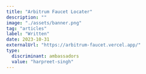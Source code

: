 ```yaml
---
title: "Arbitrum Faucet Locater"
description: ""
image: "./assets/banner.png"
tag: "articles"
label: "Written"
date: 2023-10-31
externalUrl: "https://arbitrum-faucet.vercel.app/"
type:
  discriminant: ambassadors
  value: "harpreet-singh"
---
```

